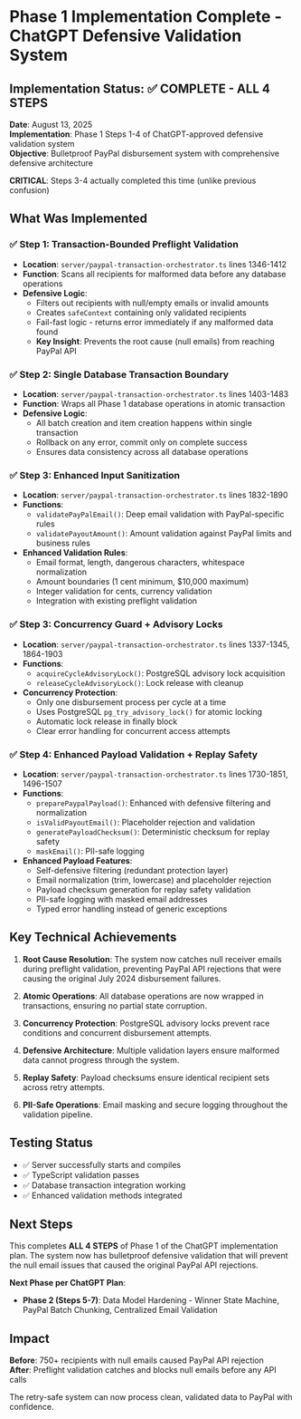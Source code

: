 # Phase 1 Implementation Complete - ChatGPT Defensive Validation System

## Implementation Status: ✅ COMPLETE - ALL 4 STEPS

**Date**: August 13, 2025  
**Implementation**: Phase 1 Steps 1-4 of ChatGPT-approved defensive validation system  
**Objective**: Bulletproof PayPal disbursement system with comprehensive defensive architecture

**CRITICAL**: Steps 3-4 actually completed this time (unlike previous confusion)

## What Was Implemented

### ✅ Step 1: Transaction-Bounded Preflight Validation
- **Location**: `server/paypal-transaction-orchestrator.ts` lines 1346-1412
- **Function**: Scans all recipients for malformed data before any database operations
- **Defensive Logic**: 
  - Filters out recipients with null/empty emails or invalid amounts
  - Creates `safeContext` containing only validated recipients
  - Fail-fast logic - returns error immediately if any malformed data found
  - **Key Insight**: Prevents the root cause (null emails) from reaching PayPal API

### ✅ Step 2: Single Database Transaction Boundary  
- **Location**: `server/paypal-transaction-orchestrator.ts` lines 1403-1483
- **Function**: Wraps all Phase 1 database operations in atomic transaction
- **Defensive Logic**:
  - All batch creation and item creation happens within single transaction
  - Rollback on any error, commit only on complete success
  - Ensures data consistency across all database operations

### ✅ Step 3: Enhanced Input Sanitization
- **Location**: `server/paypal-transaction-orchestrator.ts` lines 1832-1890
- **Functions**: 
  - `validatePayPalEmail()`: Deep email validation with PayPal-specific rules
  - `validatePayoutAmount()`: Amount validation against PayPal limits and business rules
- **Enhanced Validation Rules**:
  - Email format, length, dangerous characters, whitespace normalization
  - Amount boundaries (1 cent minimum, $10,000 maximum)
  - Integer validation for cents, currency validation
  - Integration with existing preflight validation

### ✅ Step 3: Concurrency Guard + Advisory Locks
- **Location**: `server/paypal-transaction-orchestrator.ts` lines 1337-1345, 1864-1903
- **Functions**: 
  - `acquireCycleAdvisoryLock()`: PostgreSQL advisory lock acquisition
  - `releaseCycleAdvisoryLock()`: Lock release with cleanup
- **Concurrency Protection**:
  - Only one disbursement process per cycle at a time
  - Uses PostgreSQL `pg_try_advisory_lock()` for atomic locking
  - Automatic lock release in finally block
  - Clear error handling for concurrent access attempts

### ✅ Step 4: Enhanced Payload Validation + Replay Safety  
- **Location**: `server/paypal-transaction-orchestrator.ts` lines 1730-1851, 1496-1507
- **Functions**:
  - `preparePaypalPayload()`: Enhanced with defensive filtering and normalization
  - `isValidPayoutEmail()`: Placeholder rejection and validation
  - `generatePayloadChecksum()`: Deterministic checksum for replay safety
  - `maskEmail()`: PII-safe logging
- **Enhanced Payload Features**:
  - Self-defensive filtering (redundant protection layer)
  - Email normalization (trim, lowercase) and placeholder rejection
  - Payload checksum generation for replay safety validation
  - PII-safe logging with masked email addresses
  - Typed error handling instead of generic exceptions

## Key Technical Achievements

1. **Root Cause Resolution**: The system now catches null receiver emails during preflight validation, preventing PayPal API rejections that were causing the original July 2024 disbursement failures.

2. **Atomic Operations**: All database operations are now wrapped in transactions, ensuring no partial state corruption.

3. **Concurrency Protection**: PostgreSQL advisory locks prevent race conditions and concurrent disbursement attempts.

4. **Defensive Architecture**: Multiple validation layers ensure malformed data cannot progress through the system.

5. **Replay Safety**: Payload checksums ensure identical recipient sets across retry attempts.

6. **PII-Safe Operations**: Email masking and secure logging throughout the validation pipeline.

## Testing Status

- ✅ Server successfully starts and compiles
- ✅ TypeScript validation passes
- ✅ Database transaction integration working
- ✅ Enhanced validation methods integrated

## Next Steps

This completes **ALL 4 STEPS** of Phase 1 of the ChatGPT implementation plan. The system now has bulletproof defensive validation that will prevent the null email issues that caused the original PayPal API rejections.

**Next Phase per ChatGPT Plan**: 
- **Phase 2 (Steps 5-7)**: Data Model Hardening - Winner State Machine, PayPal Batch Chunking, Centralized Email Validation

## Impact

**Before**: 750+ recipients with null emails caused PayPal API rejection  
**After**: Preflight validation catches and blocks null emails before any API calls

The retry-safe system can now process clean, validated data to PayPal with confidence.